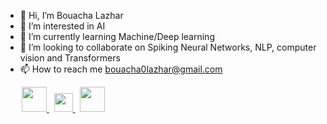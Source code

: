 - 👋 Hi, I’m Bouacha Lazhar
- 👀 I’m interested in AI
- 🌱 I’m currently learning Machine/Deep learning
- 💞️ I’m looking to collaborate on Spiking Neural Networks, NLP, computer vision and Transformers
- 📫 How to reach me bouacha0lazhar@gmail.com

<!---
bouachalazhar/bouachalazhar is a ✨ special ✨ repository because its `README.md` (this file) appears on your GitHub profile.
You can click the Preview link to take a look at your changes.
--->


<p align="left">
    &emsp;&nbsp;&nbsp;
    <a href="https://www.linkedin.com/in/bouachalazhar/" target="_blank">
        <img src="https://brand.linkedin.com/content/dam/me/business/en-us/amp/brand-site/v2/bg/LI-Bug.svg.original.svg" width="auto" height="40" style="max-width: 100%;">
    </a>
    &nbsp;
    <a href="https://www.kaggle.com/bouachalazhar" target="_blank">
        <img src="https://upload.wikimedia.org/wikipedia/commons/7/7c/Kaggle_logo.png" width="auto" height="30" style="max-width: 100%;">
    </a>
    &nbsp;
    <a href="https://stackoverflow.com/users/13450899/bouachalazhar" target="_blank">
        <img src="https://stackoverflow.design/assets/img/logos/so/logo-stackoverflow.svg" width="auto" height="40" style="max-width: 100%;">
    </a>
</p>
